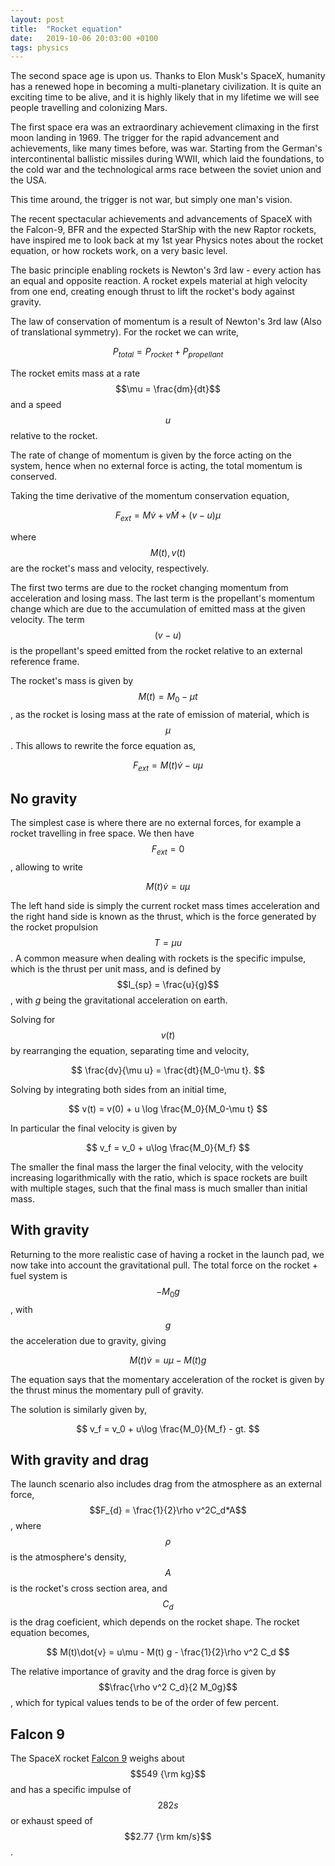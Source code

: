 ```yaml
---
layout: post
title:  "Rocket equation"
date:   2019-10-06 20:03:00 +0100
tags: physics
---
```



The second space age is upon us. Thanks to Elon Musk's SpaceX,
humanity has a renewed hope in becoming a multi-planetary civilization.
It is quite an exciting time to be alive, and it is highly likely 
that in my lifetime we will see people travelling and colonizing Mars.

The first space era was an extraordinary achievement climaxing in the first moon landing in 1969. The trigger for the rapid advancement and achievements, like many times before, was war.
Starting from the German's intercontinental ballistic missiles during WWII, which laid the foundations, to the cold war and the technological arms race between the soviet union and the USA.

This time around, the trigger is not war, but simply one man's vision.

The recent spectacular achievements and advancements of SpaceX with the Falcon-9, BFR and the expected StarShip with the new Raptor rockets, have inspired me to look back at my 1st year Physics notes about the rocket equation, or how rockets work, on a very basic level.

The basic principle enabling rockets is Newton's 3rd law - every action has an equal and opposite reaction. 
A rocket expels material at high velocity from one end, creating enough thrust to lift the rocket's body against gravity.

The law of conservation of momentum is a result of Newton's 3rd law (Also of translational symmetry). For the rocket we can write,

$$
  P_{total} = P_{rocket} + P_{propellant}
$$

The rocket emits mass at a rate $$\mu = \frac{dm}{dt}$$ and a speed $$u$$ relative to the rocket.

The rate of change of momentum is given by the force acting on the system, hence when no external force is acting, the total momentum is conserved.

Taking the time derivative of the momentum conservation equation,

$$
F_{ext} = M\dot{v} + v\dot{M} + (v-u)\mu
$$


where $$M(t), v(t)$$ are the rocket's mass and velocity, respectively. 

The first two terms are due to the rocket changing momentum from acceleration and losing mass.
The last term is the propellant's momentum change which are due to the accumulation of emitted mass at the given velocity. The term $$(v-u)$$ is the propellant's speed emitted from the rocket relative to an external reference frame.

The rocket's mass is given by $$M(t)=M_0-\mu t$$, as the rocket is losing mass at the rate of emission of material, which is $$\mu$$.
This allows to rewrite the force equation as,

$$
F_{ext} = M(t)\dot{v} - u\mu
$$

## No gravity

The simplest case is where there are no external forces, for example a rocket travelling in free space. We then have $$F_{ext}=0$$, allowing to write

$$
M(t)\dot{v} = u\mu
$$

The left hand side is simply the current rocket mass times acceleration and the right hand side is known as the thrust, which is the force generated by the rocket propulsion $$T=\mu u$$. 
A common measure when dealing with rockets is the specific impulse, which is the thrust per unit mass, and is defined by $$I_{sp} = \frac{u}{g}$$, with $g$ being the gravitational acceleration on earth.

Solving for $$v(t)$$ by rearranging the equation, separating time and velocity,

$$
\frac{dv}{\mu u} = \frac{dt}{M_0-\mu t}.
$$

Solving by integrating both sides from an initial time,

$$
v(t) = v(0) + u \log \frac{M_0}{M_0-\mu t}
$$

In particular the final velocity is given by 

$$
v_f = v_0 + u\log \frac{M_0}{M_f}
$$

The smaller the final mass the larger the final velocity, with the velocity increasing logarithmically with the ratio, which is space rockets are built with multiple stages, such that the final mass is much smaller than initial mass.

## With gravity

Returning to the more realistic case of having a rocket in the launch pad, we now take into account the gravitational pull. The total force on the rocket + fuel system is $$-M_0 g$$, with $$g$$ the acceleration due to gravity, giving 

$$
M(t)\dot{v} = u\mu - M(t) g
$$

The equation says that the momentary acceleration of the rocket is given by the thrust minus the momentary pull of gravity.

The solution is similarly given by,

$$
v_f = v_0 + u\log \frac{M_0}{M_f} - gt.
$$

## With gravity and drag

The launch scenario also includes drag from the atmosphere as an external force, $$F_{d} = \frac{1}{2}\rho v^2C_d*A$$, where $$\rho$$ is the atmosphere's density, $$A$$ is the rocket's cross section area, and $$C_d$$ is the drag coeficient, which depends on the rocket shape. The rocket equation becomes,

$$
M(t)\dot{v} = u\mu - M(t) g - \frac{1}{2}\rho v^2 C_d
$$

The relative importance of gravity and the drag force is given by $$\frac{\rho v^2 C_d}{2 M_0g}$$, which for typical values tends to be of the order of few percent.

## Falcon 9

The SpaceX rocket [Falcon 9](https://en.wikipedia.org/wiki/Falcon_9)
weighs about $$549 {\rm kg}$$ and has a specific impulse of $$282 s$$ or exhaust speed of $$2.77 {\rm km/s}$$.